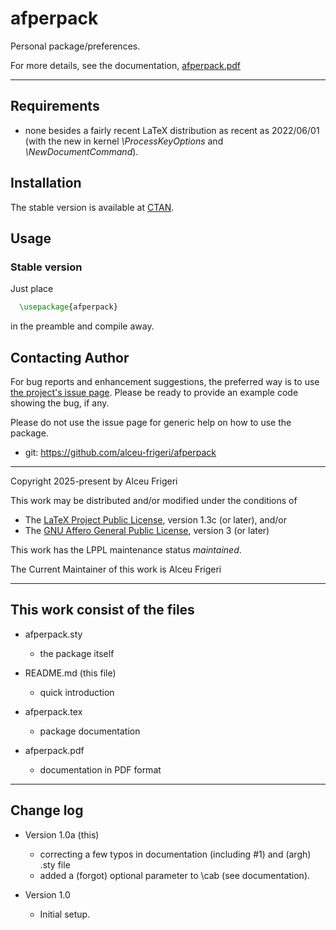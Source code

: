 afperpack
==========

Personal package/preferences.

For more details,  see the documentation,
[afperpack.pdf](http://mirrors.ctan.org/macros/latex/contrib/afperpack/doc/afperpack.pdf)
	
--------------

## Requirements
* none besides a fairly recent LaTeX distribution as recent as 2022/06/01
(with the new in kernel *\ProcessKeyOptions* and *\NewDocumentCommand*).

## Installation
The stable version is available at [CTAN](https://ctan.org/pkg/afperpack).

## Usage
### Stable version
Just place
```latex
  \usepackage{afperpack}
```

in the preamble and compile away.

## Contacting Author

For bug reports and enhancement suggestions, the preferred way is to use
[the project's issue page](https://github.com/alceu-frigeri/afperpack/issues).
Please be ready to provide an example code showing the bug, if any.

Please do not use the issue page for generic help on how to use the package.

* git: https://github.com/alceu-frigeri/afperpack

-------------
Copyright 2025-present by Alceu Frigeri

 This work may be distributed and/or modified under the
 conditions of

 * The [LaTeX Project Public License](http://www.latex-project.org/lppl.txt), version 1.3c (or later), and/or
 * The [GNU Affero General Public License](https://www.gnu.org/licenses/agpl-3.0.html), version 3 (or later)

This work has the LPPL maintenance status *maintained*.

The Current Maintainer of this work is Alceu Frigeri

-------------
## This work consist of the files

* afperpack.sty
    - the package itself
    
* README.md  (this file)
    - quick introduction

* afperpack.tex
    - package documentation
* afperpack.pdf
    - documentation in PDF format
    
-------------

## Change log

* Version 1.0a (this)
    - correcting a few typos in documentation (including #1) and (argh) .sty file
    - added a (forgot) optional parameter to \cab (see documentation).

* Version 1.0 
    - Initial setup.
